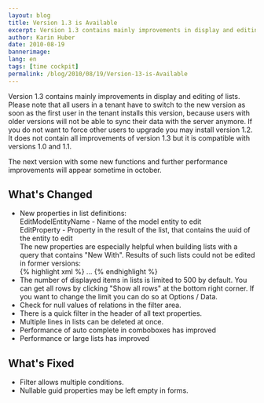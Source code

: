 ```yaml
---
layout: blog
title: Version 1.3 is Available
excerpt: Version 1.3 contains mainly improvements in display and editing of lists. Please note that all users in a tenant have to switch to the new version as soon as the first user in the tenant installs this version, because users with older versions will not be able to sync their data with the server anymore. If you do not want to force other users to upgrade you may install version 1.2. It does not contain all improvements of version 1.3 but it is compatible with versions 1.0 and 1.1.
author: Karin Huber
date: 2010-08-19
bannerimage: 
lang: en
tags: [time cockpit]
permalink: /blog/2010/08/19/Version-13-is-Available
---
```


<p>Version 1.3 contains mainly improvements in display and editing of lists. Please note that all users in a tenant have to switch to the new version as soon as the first user in the tenant installs this version, because users with older versions will not be able to sync their data with the server anymore. If you do not want to force other users to upgrade you may install version 1.2. It does not contain all improvements of version 1.3 but it is compatible with versions 1.0 and 1.1.</p><p>The next version with some new functions and further performance improvements will appear sometime in october.</p><h2>What's Changed</h2><ul>
  <li>New properties in list definitions:
<br />
EditModelEntityName - Name of the model entity to edit
<br />
EditProperty - Property in the result of the list, that contains the uuid of the entity to edit
<br />
The new properties are especially helpful when building lists with a query that contains "New With". Results of such lists could not be edited in former versions:
<br />{% highlight xml %}<List AutoGenerateColumns="False" 
EditModelEntityName="Task" EditProperty="TaskUuid" 
Query="From T In Task.Include('FFGTask').Include('Project.Customer').Include('UserDetail') Select New With { T.TaskUuid, T.TFSId, T.UserDetail, T.Title, T.WorkItemState, .Hours = (From TS In       T.Timesheets Where TS.EndTime &lt; #2010-06-01# Select New With { .Duration = Sum(TS.DurationInHours) }) }" 
xmlns="clr-namespace:TimeCockpit.Data.DataModel.View;assembly=TimeCockpit.Data">
   ...
</List>{% endhighlight %}<br /></li>
  <li>The number of displayed items in lists is limited to 500 by default. You can get all rows by clicking "Show all rows" at the bottom right corner. If you want to change the limit you can do so at Options / Data.</li>
  <li>Check for null values of relations in the filter area.</li>
  <li>There is a quick filter in the header of all text properties.</li>
  <li>Multiple lines in lists can be deleted at once.</li>
  <li>Performance of auto complete in comboboxes has improved</li>
  <li>Performance or large lists has improved</li>
</ul><h2>What's Fixed</h2><ul>
  <li>Filter allows multiple conditions.</li>
  <li>Nullable guid properties may be left empty in forms.</li>
</ul>